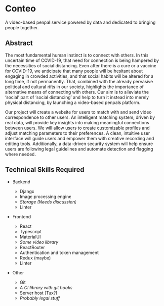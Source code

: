 # Conteo
A video-based penpal service powered by data and dedicated to bringing people together.

## Abstract
The most fundamental human instinct is to connect with others. In this uncertain time of COVID-19, that need for connection is being hampered by the necessities of social distancing. Even after there is a cure or a vaccine for COVID-19, we anticipate that many people will be hesitant about engaging in crowded activities, and that social habits will be altered for a long time, if not permanently. That, combined with the already pervasive political and cultural rifts in our society, highlights the importance of alternative means of connecting with others. Our aim is to alleviate the ‘social’ part of ‘social distancing’ and help to turn it instead into merely physical distancing, by launching a video-based penpals platform. 
 
Our project will create a website for users to match with and send video correspondence to other users. An intelligent matching system, driven by real data, will provide key insights into making meaningful connections between users. We will allow users to create customizable profiles and adjust matching parameters to their preferences. A clean, intuitive user interface will guide users and empower them with creative recording and editing tools. Additionally, a data-driven security system will help ensure users are following legal guidelines and automate detection and flagging where needed.

## Technical Skills Required
- Backend
  - Django
  - Image processing engine
  - *Storage (Needs discussion)*
  - Linter

- Frontend
  - React
  - Typescript
  - MaterialUI
  - *Some video library*
  - ReactRouter
  - Authentication and token management
  - Redux (maybe)
  - Linter
  
- Other
  - Git
  - *A CI library with git hooks*
  - Server host (Tux?)
  - *Probably legal stuff*
